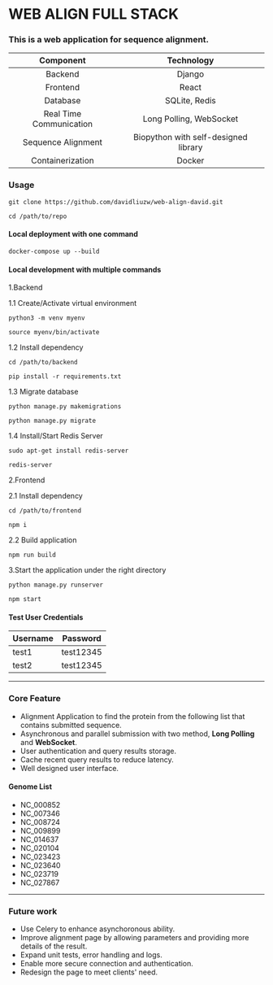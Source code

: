 # WEB ALIGN FULL STACK

### This is a web application for sequence alignment.

| <center>Component</center>  | <center>Technology</center>          |
|-----------------------------|--------------------------------------|
| <center>Backend</center>    | <center>Django</center>              |
| <center>Frontend</center>   | <center>React</center>               |
| <center>Database</center>   | <center>SQLite, Redis</center>       |
| <center>Real Time Communication</center> | <center>Long Polling, WebSocket</center> |
| <center>Sequence Alignment</center> | <center>Biopython with self-designed library</center> |
| <center>Containerization</center> | <center>Docker</center>          |

### Usage

`git clone https://github.com/davidliuzw/web-align-david.git`

`cd /path/to/repo`

#### Local deployment with one command

`docker-compose up --build`

#### Local development with multiple commands
1.Backend

1.1 Create/Activate virtual environment

    python3 -m venv myenv

    source myenv/bin/activate

1.2 Install dependency

    cd /path/to/backend

    pip install -r requirements.txt

1.3 Migrate database

    python manage.py makemigrations

    python manage.py migrate

1.4 Install/Start Redis Server

    sudo apt-get install redis-server

    redis-server

2.Frontend

2.1 Install dependency

    cd /path/to/frontend

    npm i

2.2 Build application

    npm run build

3.Start the application under the right directory

    python manage.py runserver

    npm start

#### Test User Credentials
| Username | Password  |
|----------|-----------|
| test1    | test12345 |
| test2    | test12345 |

***

### Core Feature

- Alignment Application to find the protein from the following list that contains submitted sequence.
- Asynchronous and parallel submission with two method, **Long Polling** and **WebSocket**.
- User authentication and query results storage.
- Cache recent query results to reduce latency.
- Well designed user interface.

#### Genome List

- NC_000852
- NC_007346
- NC_008724
- NC_009899
- NC_014637
- NC_020104
- NC_023423
- NC_023640
- NC_023719
- NC_027867

***

### Future work
- Use Celery to enhance asynchoronous ability.
- Improve alignment page by allowing parameters and providing more details of the result.
- Expand unit tests, error handling and logs.
- Enable more secure connection and authentication.
- Redesign the page to meet clients' need.